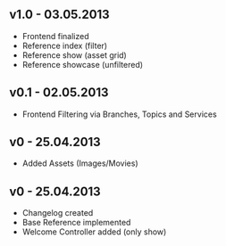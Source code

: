 ## v1.0 - 03.05.2013

- Frontend finalized
- Reference index (filter)
- Reference show (asset grid)
- Reference showcase (unfiltered)

## v0.1 - 02.05.2013

- Frontend Filtering via Branches, Topics and Services

## v0 - 25.04.2013

- Added Assets (Images/Movies)

## v0 - 25.04.2013

- Changelog created
- Base Reference implemented
- Welcome Controller added (only show)
